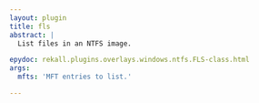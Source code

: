 ```yaml
---
layout: plugin
title: fls
abstract: |
  List files in an NTFS image.

epydoc: rekall.plugins.overlays.windows.ntfs.FLS-class.html
args:
  mfts: 'MFT entries to list.'

---
```


